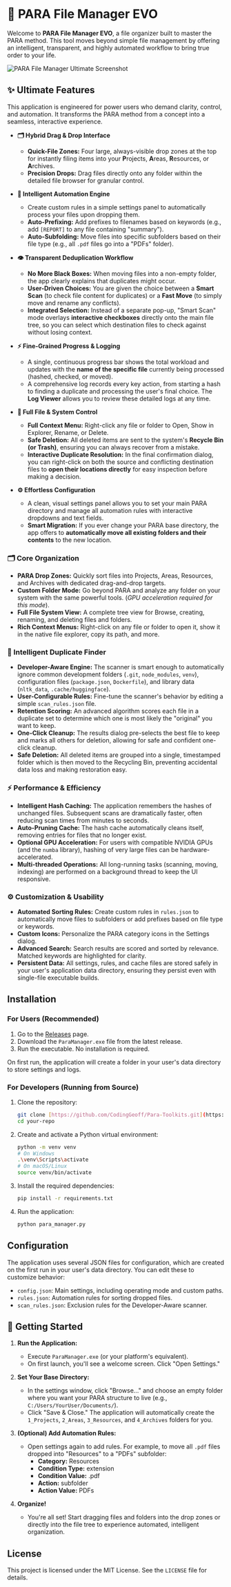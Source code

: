 # 🚀 PARA File Manager EVO

Welcome to **PARA File Manager EVO**, a file organizer built to master the PARA method. This tool moves beyond simple file management by offering an intelligent, transparent, and highly automated workflow to bring true order to your life.

![PARA File Manager Ultimate Screenshot](./assets/Screenshot.png)

## ✨ Ultimate Features

This application is engineered for power users who demand clarity, control, and automation. It transforms the PARA method from a concept into a seamless, interactive experience.

* **🗂️ Hybrid Drag & Drop Interface**
  * **Quick-File Zones:** Four large, always-visible drop zones at the top for instantly filing items into your **P**rojects, **A**reas, **R**esources, or **A**rchives.
  * **Precision Drops:** Drag files directly onto any folder within the detailed file browser for granular control.

* **🤖 Intelligent Automation Engine**
  * Create custom rules in a simple settings panel to automatically process your files upon dropping them.
  * **Auto-Prefixing:** Add prefixes to filenames based on keywords (e.g., add `[REPORT]` to any file containing "summary").
  * **Auto-Subfolding:** Move files into specific subfolders based on their file type (e.g., all `.pdf` files go into a "PDFs" folder).

* **👁️ Transparent Deduplication Workflow**
  * **No More Black Boxes:** When moving files into a non-empty folder, the app clearly explains that duplicates might occur.
  * **User-Driven Choices:** You are given the choice between a **Smart Scan** (to check file content for duplicates) or a **Fast Move** (to simply move and rename any conflicts).
  * **Integrated Selection:** Instead of a separate pop-up, "Smart Scan" mode overlays **interactive checkboxes** directly onto the main file tree, so you can select which destination files to check against without losing context.

* **⚡ Fine-Grained Progress & Logging**
  * A single, continuous progress bar shows the total workload and updates with the **name of the specific file** currently being processed (hashed, checked, or moved).
  * A comprehensive log records every key action, from starting a hash to finding a duplicate and processing the user's final choice. The **Log Viewer** allows you to review these detailed logs at any time.

* **🌳 Full File & System Control**
  * **Full Context Menu:** Right-click any file or folder to Open, Show in Explorer, Rename, or Delete.
  * **Safe Deletion:** All deleted items are sent to the system's **Recycle Bin (or Trash)**, ensuring you can always recover from a mistake.
  * **Interactive Duplicate Resolution:** In the final confirmation dialog, you can right-click on both the source and conflicting destination files to **open their locations directly** for easy inspection before making a decision.

* **⚙️ Effortless Configuration**
  * A clean, visual settings panel allows you to set your main PARA directory and manage all automation rules with interactive dropdowns and text fields.
  * **Smart Migration:** If you ever change your PARA base directory, the app offers to **automatically move all existing folders and their contents** to the new location.

### 🗂️ Core Organization

* **PARA Drop Zones:** Quickly sort files into Projects, Areas, Resources, and Archives with dedicated drag-and-drop targets.
* **Custom Folder Mode:** Go beyond PARA and analyze any folder on your system with the same powerful tools. (*GPU acceleration required for this mode*).
* **Full File System View:** A complete tree view for Browse, creating, renaming, and deleting files and folders.
* **Rich Context Menus:** Right-click on any file or folder to open it, show it in the native file explorer, copy its path, and more.

### 🧠 Intelligent Duplicate Finder

* **Developer-Aware Engine:** The scanner is smart enough to automatically ignore common development folders (`.git`, `node_modules`, `venv`), configuration files (`package.json`, `Dockerfile`), and library data (`nltk_data`, `.cache/huggingface`).
* **User-Configurable Rules:** Fine-tune the scanner's behavior by editing a simple `scan_rules.json` file.
* **Retention Scoring:** An advanced algorithm scores each file in a duplicate set to determine which one is most likely the "original" you want to keep.
* **One-Click Cleanup:** The results dialog pre-selects the best file to keep and marks all others for deletion, allowing for safe and confident one-click cleanup.
* **Safe Deletion:** All deleted items are grouped into a single, timestamped folder which is then moved to the Recycling Bin, preventing accidental data loss and making restoration easy.

### ⚡ Performance & Efficiency

* **Intelligent Hash Caching:** The application remembers the hashes of unchanged files. Subsequent scans are dramatically faster, often reducing scan times from minutes to seconds.
* **Auto-Pruning Cache:** The hash cache automatically cleans itself, removing entries for files that no longer exist.
* **Optional GPU Acceleration:** For users with compatible NVIDIA GPUs (and the `numba` library), hashing of very large files can be hardware-accelerated.
* **Multi-threaded Operations:** All long-running tasks (scanning, moving, indexing) are performed on a background thread to keep the UI responsive.

### ⚙️ Customization & Usability

* **Automated Sorting Rules:** Create custom rules in `rules.json` to automatically move files to subfolders or add prefixes based on file type or keywords.
* **Custom Icons:** Personalize the PARA category icons in the Settings dialog.
* **Advanced Search:** Search results are scored and sorted by relevance. Matched keywords are highlighted for clarity.
* **Persistent Data:** All settings, rules, and cache files are stored safely in your user's application data directory, ensuring they persist even with single-file executable builds.

## Installation

### For Users (Recommended)

1. Go to the [Releases](https://github.com/CodingGeoff/Para-Toolkits/releases) page.
2. Download the `ParaManager.exe` file from the latest release.
3. Run the executable. No installation is required.

On first run, the application will create a folder in your user's data directory to store settings and logs.

### For Developers (Running from Source)

1. Clone the repository:

    ```bash
    git clone [https://github.com/CodingGeoff/Para-Toolkits.git](https://github.com/CodingGeoff/Para-tookits.git)
    cd your-repo
    ```

2. Create and activate a Python virtual environment:

    ```bash
    python -m venv venv
    # On Windows
    .\venv\Scripts\activate
    # On macOS/Linux
    source venv/bin/activate
    ```

3. Install the required dependencies:

    ```bash
    pip install -r requirements.txt
    ```

4. Run the application:

    ```bash
    python para_manager.py
    ```

## Configuration

The application uses several JSON files for configuration, which are created on the first run in your user's data directory. You can edit these to customize behavior:

* `config.json`: Main settings, including operating mode and custom paths.
* `rules.json`: Automation rules for sorting dropped files.
* `scan_rules.json`: Exclusion rules for the Developer-Aware scanner.

## 🚀 Getting Started

1. **Run the Application:**
    * Execute `ParaManager.exe` (or your platform's equivalent).
    * On first launch, you'll see a welcome screen. Click "Open Settings."

2. **Set Your Base Directory:**
    * In the settings window, click "Browse..." and choose an empty folder where you want your PARA structure to live (e.g., `C:/Users/YourUser/Documents/`).
    * Click "Save & Close." The application will automatically create the `1_Projects`, `2_Areas`, `3_Resources`, and `4_Archives` folders for you.

3. **(Optional) Add Automation Rules:**
    * Open settings again to add rules. For example, to move all `.pdf` files dropped into "Resources" to a "PDFs" subfolder:
        * **Category:** Resources
        * **Condition Type:** extension
        * **Condition Value:** .pdf
        * **Action:** subfolder
        * **Action Value:** PDFs

4. **Organize!**
    * You're all set! Start dragging files and folders into the drop zones or directly into the file tree to experience automated, intelligent organization.

## License

This project is licensed under the MIT License. See the `LICENSE` file for details.
